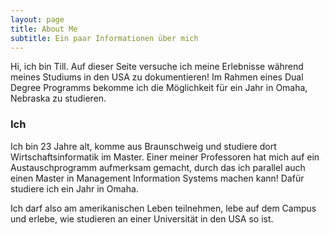 ```yaml
---
layout: page
title: About Me
subtitle: Ein paar Informationen über mich
---
```


Hi, ich bin Till. Auf dieser Seite versuche ich meine Erlebnisse während meines Studiums in den USA zu dokumentieren! Im Rahmen eines Dual Degree Programms bekomme ich die Möglichkeit für ein Jahr in Omaha, Nebraska zu studieren.

### Ich

Ich bin 23 Jahre alt, komme aus Braunschweig und studiere dort Wirtschaftsinformatik im Master. Einer meiner Professoren hat mich auf ein Austauschprogramm aufmerksam gemacht, durch das ich parallel auch einen Master in Management Information Systems machen kann! Dafür studiere ich ein Jahr in Omaha.

Ich darf also am amerikanischen Leben teilnehmen, lebe auf dem Campus und erlebe, wie studieren an einer Universität in den USA so ist.